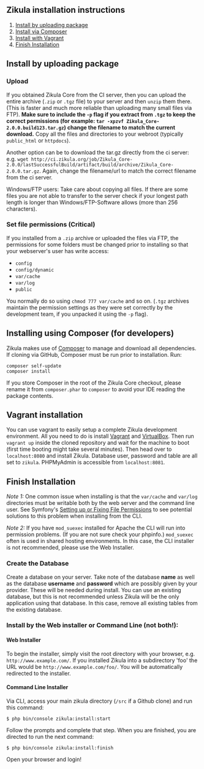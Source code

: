 ## Zikula installation instructions

  1.  [Install by uploading package](#upload)
  2.  [Install via Composer](#composer)
  3.  [Install with Vagrant](#vagrant)
  4.  [Finish Installation](#install)

<a name="upload"></a>
## Install by uploading package

### Upload
If you obtained Zikula Core from the CI server, then you can upload the entire archive (`.zip` or `.tgz` file)
to your server and then `unzip` them there. (This is faster and much more reliable than uploading many small
files via FTP). **Make sure to include the `-p` flag if you extract from `.tgz` to keep the correct permissions
(for example: `tar -xpzvf Zikula_Core-2.0.0.build123.tar.gz`) change the filename to match the current download.**
Copy all the files and directories to your webroot (typically `public_html` or `httpdocs`).

Another option can be to download the tar.gz directly from the ci server: e.g. 
`wget http://ci.zikula.org/job/Zikula_Core-2.0.0/lastSuccessfulBuild/artifact/build/archive/Zikula_Core-2.0.0.tar.gz`. 
Again, change the filename/url to match the correct filename from the ci server.

Windows/FTP users: Take care about copying all files. If there are some files you are not able to transfer 
to the server check if your longest path length is longer than Windows/FTP-Software allows (more than 256 characters).

### Set file permissions (Critical)
If you installed from a `.zip` archive or uploaded the files via FTP, the permissions for some folders must be changed 
prior to installing so that your webserver's user has write access:
- `config`
- `config/dynamic`
- `var/cache`
- `var/log`
- `public`

You normally do so using `chmod 777 var/cache` and so on. (`.tgz` archives maintain
the permission settings as they were set correctly by the development team, if you unpacked it using the `-p` flag).

<a name="composer"></a>
## Installing using Composer (for developers)
Zikula makes use of [Composer](https://getcomposer.org/) to manage and download all dependencies.
If cloning via GitHub, Composer must be run prior to installation. Run:

    composer self-update
    composer install

If you store Composer in the root of the Zikula Core checkout, please rename it from `composer.phar` to `composer`
to avoid your IDE reading the package contents.

<a name="vagrant"></a>
## Vagrant installation
You can use vagrant to easily setup a complete Zikula development environment.
All you need to do is install [Vagrant](https://vagrantup.com) and
[VirtualBox](https://www.virtualbox.org/). Then run `vagrant up` inside the
cloned repository and wait for the machine to boot (first time booting might
take several minutes). Then head over to `localhost:8080` and install Zikula.
Database user, password and table are all set to `zikula`. PHPMyAdmin is
accessible from `localhost:8081`.

<a name="install"></a>
## Finish Installation

*Note 1:* One common issue when installing is that the `var/cache` and `var/log` directories must be writable both by the 
web server and the command line user. See Symfony's [Setting up or Fixing File Permissions](https://symfony.com/doc/current/setup/file_permissions.html) 
to see potential solutions to this problem when installing from the CLI.

*Note 2:* If you have `mod_suexec` installed for Apache the CLI will run into permission problems. (If you are not sure 
check your phpinfo.) `mod_suexec` often is used in shared hosting environments. In this case, the CLI installer is not 
recommended, please use the Web Installer. 

### Create the Database
Create a database on your server. Take note of the database **name** as well as the database **username** and
**password** which are possibly given by your provider. These will be needed during install. You can use an existing
database, but this is not recommended unless Zikula will be the only application using that database. In this case,
remove all existing tables from the existing database.

### Install by the Web installer or Command Line (not both!):

#### Web Installer
To begin the installer, simply visit the root directory with your browser, e.g. `http://www.example.com/`.
If you installed Zikula into a subdirectory 'foo' the URL would be `http://www.example.com/foo/`. You will be
automatically redirected to the installer.

#### Command Line Installer
Via CLI, access your main zikula directory (`/src` if a Github clone) and run this command:
```Shell
$ php bin/console zikula:install:start
```
Follow the prompts and complete that step. When you are finished, you are directed to run the next command:
```Shell
$ php bin/console zikula:install:finish
```
Open your browser and login!
